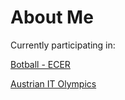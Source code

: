 # About Me

Currently participating in:

[Botball - ECER](https://ecer.pria.at/)

[Austrian IT Olympics](https://informatikolympiade.at/)

